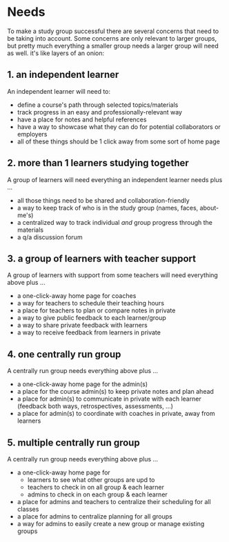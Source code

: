# Needs

To make a study group successful there are several concerns that need to be taking into account. Some concerns are only relevant to larger groups, but pretty much everything a smaller group needs a larger group will need as well. it's like layers of an onion:

## 1. an independent learner

An independent learner will need to:

- define a course's path through selected topics/materials
- track progress in an easy and professionally-relevant way
- have a place for notes and helpful references
- have a way to showcase what they can do for potential collaborators or employers
- all of these things should be 1 click away from some sort of home page

## 2. more than 1 learners studying together

A group of learners will need everything an independent learner needs plus ...

- all those things need to be shared and collaboration-friendly
- a way to keep track of who is in the study group (names, faces, about-me's)
- a centralized way to track individual _and_ group progress through the materials
- a q/a discussion forum

## 3. a group of learners with teacher support

A group of learners with support from some teachers will need everything above plus ...

- a one-click-away home page for coaches
- a way for teachers to schedule their teaching hours
- a place for teachers to plan or compare notes in private
- a way to give public feedback to each learner/group
- a way to share private feedback with learners
- a way to receive feedback from learners in private

## 4. one centrally run group

A centrally run group needs everything above plus ...

- a one-click-away home page for the admin(s)
- a place for the course admin(s) to keep private notes and plan ahead
- a place for admin(s) to communicate in private with each learner (feedback both ways, retrospectives, assessments, ...)
- a place for admin(s) to coordinate with coaches in private, away from learners

## 5. multiple centrally run group

A centrally run group needs everything above plus ...

- a one-click-away home page for
  - learners to see what other groups are upd to
  - teachers to check in on all group & each learner
  - admins to check in on each group & each learner
- a place for admins and teachers to centralize their scheduling for all classes
- a place for admins to centralize planning for all groups
- a way for admins to easily create a new group or manage existing groups
